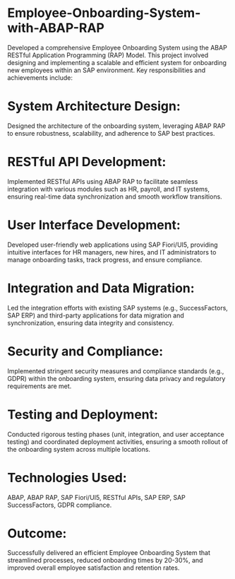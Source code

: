 # Employee-Onboarding-System-with-ABAP-RAP
Developed a comprehensive Employee Onboarding System using the ABAP RESTful Application Programming (RAP) Model. This project involved designing and implementing a scalable and efficient system for onboarding new employees within an SAP environment. Key responsibilities and achievements include:

# System Architecture Design: 
Designed the architecture of the onboarding system, leveraging ABAP RAP to ensure robustness, scalability, and adherence to SAP best practices.

# RESTful API Development: 
Implemented RESTful APIs using ABAP RAP to facilitate seamless integration with various modules such as HR, payroll, and IT systems, ensuring real-time data synchronization and smooth workflow transitions.

# User Interface Development: 
Developed user-friendly web applications using SAP Fiori/UI5, providing intuitive interfaces for HR managers, new hires, and IT administrators to manage onboarding tasks, track progress, and ensure compliance.

# Integration and Data Migration: 
Led the integration efforts with existing SAP systems (e.g., SuccessFactors, SAP ERP) and third-party applications for data migration and synchronization, ensuring data integrity and consistency.

# Security and Compliance: 
Implemented stringent security measures and compliance standards (e.g., GDPR) within the onboarding system, ensuring data privacy and regulatory requirements are met.

# Testing and Deployment: 
Conducted rigorous testing phases (unit, integration, and user acceptance testing) and coordinated deployment activities, ensuring a smooth rollout of the onboarding system across multiple locations.

# Technologies Used: 
ABAP, ABAP RAP, SAP Fiori/UI5, RESTful APIs, SAP ERP, SAP SuccessFactors, GDPR compliance.

# Outcome: 
Successfully delivered an efficient Employee Onboarding System that streamlined processes, reduced onboarding times by 20-30%, and improved overall employee satisfaction and retention rates.
